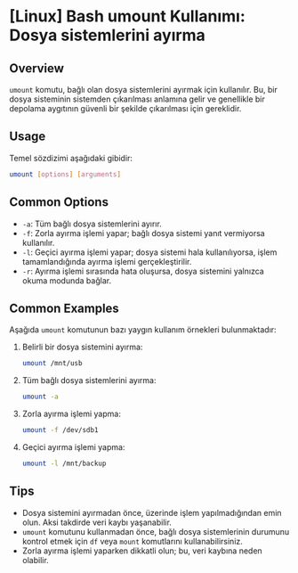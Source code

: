 # [Linux] Bash umount Kullanımı: Dosya sistemlerini ayırma

## Overview
`umount` komutu, bağlı olan dosya sistemlerini ayırmak için kullanılır. Bu, bir dosya sisteminin sistemden çıkarılması anlamına gelir ve genellikle bir depolama aygıtının güvenli bir şekilde çıkarılması için gereklidir.

## Usage
Temel sözdizimi aşağıdaki gibidir:
```bash
umount [options] [arguments]
```

## Common Options
- `-a`: Tüm bağlı dosya sistemlerini ayırır.
- `-f`: Zorla ayırma işlemi yapar; bağlı dosya sistemi yanıt vermiyorsa kullanılır.
- `-l`: Geçici ayırma işlemi yapar; dosya sistemi hala kullanılıyorsa, işlem tamamlandığında ayırma işlemi gerçekleştirilir.
- `-r`: Ayırma işlemi sırasında hata oluşursa, dosya sistemini yalnızca okuma modunda bağlar.

## Common Examples
Aşağıda `umount` komutunun bazı yaygın kullanım örnekleri bulunmaktadır:

1. Belirli bir dosya sistemini ayırma:
   ```bash
   umount /mnt/usb
   ```

2. Tüm bağlı dosya sistemlerini ayırma:
   ```bash
   umount -a
   ```

3. Zorla ayırma işlemi yapma:
   ```bash
   umount -f /dev/sdb1
   ```

4. Geçici ayırma işlemi yapma:
   ```bash
   umount -l /mnt/backup
   ```

## Tips
- Dosya sistemini ayırmadan önce, üzerinde işlem yapılmadığından emin olun. Aksi takdirde veri kaybı yaşanabilir.
- `umount` komutunu kullanmadan önce, bağlı dosya sistemlerinin durumunu kontrol etmek için `df` veya `mount` komutlarını kullanabilirsiniz.
- Zorla ayırma işlemi yaparken dikkatli olun; bu, veri kaybına neden olabilir.